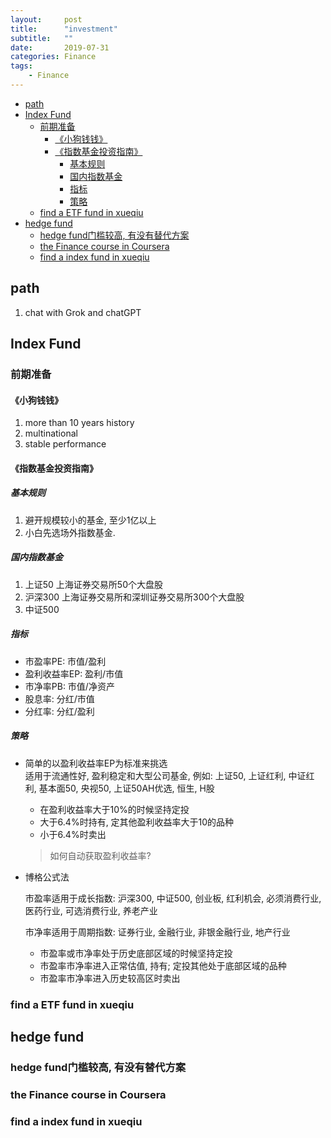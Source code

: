 ```yaml
---
layout:     post
title:      "investment"
subtitle:   ""
date:       2019-07-31
categories: Finance
tags:
    - Finance
---
```


- [path](#path)
- [Index Fund](#index-fund)
  - [前期准备](#前期准备)
    - [《小狗钱钱》](#小狗钱钱)
    - [《指数基金投资指南》](#指数基金投资指南)
      - [基本规则](#基本规则)
      - [国内指数基金](#国内指数基金)
      - [指标](#指标)
      - [策略](#策略)
  - [find a ETF fund in xueqiu](#find-a-etf-fund-in-xueqiu)
- [hedge fund](#hedge-fund)
  - [hedge fund门槛较高, 有没有替代方案](#hedge-fund门槛较高-有没有替代方案)
  - [the Finance course in Coursera](#the-finance-course-in-coursera)
  - [find a index fund in xueqiu](#find-a-index-fund-in-xueqiu)

## path

1. chat with Grok and chatGPT

## Index Fund

### 前期准备  

#### 《小狗钱钱》

1. more than 10 years history
2. multinational
3. stable performance

#### 《指数基金投资指南》

##### 基本规则

1. 避开规模较小的基金, 至少1亿以上
2. 小白先选场外指数基金.

##### 国内指数基金

1. 上证50
   上海证券交易所50个大盘股
2. 沪深300
   上海证券交易所和深圳证券交易所300个大盘股
3. 中证500

##### 指标

   - 市盈率PE: 市值/盈利
   - 盈利收益率EP: 盈利/市值
   - 市净率PB: 市值/净资产
   - 股息率: 分红/市值
   - 分红率: 分红/盈利

##### 策略

- 简单的以盈利收益率EP为标准来挑选  
  适用于流通性好, 盈利稳定和大型公司基金, 例如: 上证50, 上证红利, 中证红利, 基本面50, 央视50, 上证50AH优选, 恒生, H股
   - 在盈利收益率大于10%的时候坚持定投
   - 大于6.4%时持有, 定其他盈利收益率大于10的品种
   - 小于6.4%时卖出

   > 如何自动获取盈利收益率?

- 博格公式法

  市盈率适用于成长指数: 沪深300, 中证500, 创业板, 红利机会, 必须消费行业, 医药行业, 可选消费行业, 养老产业  

  市净率适用于周期指数: 证券行业, 金融行业, 非银金融行业, 地产行业

  - 市盈率或市净率处于历史底部区域的时候坚持定投
  - 市盈率市净率进入正常估值, 持有; 定投其他处于底部区域的品种
  - 市盈率市净率进入历史较高区时卖出
  
### find a ETF fund in xueqiu

## hedge fund

### hedge fund门槛较高, 有没有替代方案
### the Finance course in Coursera
### find a index fund in xueqiu
